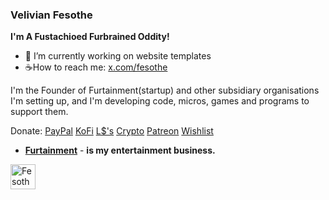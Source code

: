 ### Velivian Fesothe
<b>I'm A Fustachioed Furbrained Oddity!</b>

<ul>
  <li>🚧 I’m currently working on website templates</li>
  <li>☕How to reach me: <a href="https://x.com/fesothe">x.com/fesothe</a></li>
</ul>

<p>I'm the Founder of Furtainment(startup) and other subsidiary organisations I'm setting up, and I'm developing code, micros, games and programs to support them.</p>

Donate: <a href="https://paypal.me/fesothe">PayPal</a> <a href="https://ko-fi.com/fesothe">KoFi</a> <a href="https://my.secondlife.com/steampunk.gears">L$'s</a> <a href="https://fesothe.crypto">Crypto</a> <a href="https://www.patreon.com/Fesothe">Patreon</a> <a href="https://wishlist.fesothe.com/">Wishlist</a>

* <b><a href="https://github.com/Furtainment">Furtainment</a></b> - <b> is my entertainment business.</b>

<a href="https://github.com/Furtainment">
  <img src="https://avatars.githubusercontent.com/u/13406567?s=200&v=4" alt="Fesothes Logo" style="width:40px;height:40px;">
</a>
